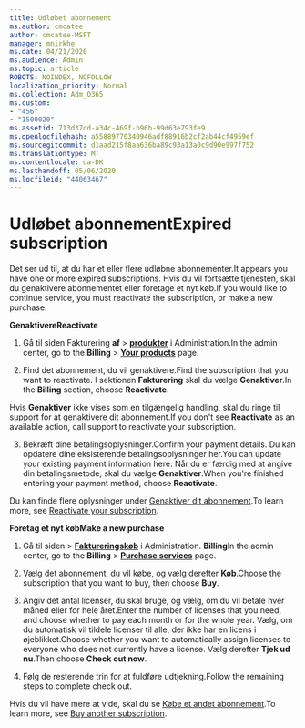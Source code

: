 ```yaml
---
title: Udløbet abonnement
ms.author: cmcatee
author: cmcatee-MSFT
manager: mnirkhe
ms.date: 04/21/2020
ms.audience: Admin
ms.topic: article
ROBOTS: NOINDEX, NOFOLLOW
localization_priority: Normal
ms.collection: Adm_O365
ms.custom:
- "456"
- "1500020"
ms.assetid: 713d37dd-a34c-469f-b96b-99d63e793fe9
ms.openlocfilehash: a55889770340946adf88916b2cf2ab44cf4959ef
ms.sourcegitcommit: d1aad215f8aa636ba89c93a13a0c9d90e997f752
ms.translationtype: MT
ms.contentlocale: da-DK
ms.lasthandoff: 05/06/2020
ms.locfileid: "44063467"
---
```

# <a name="expired-subscription"></a><span data-ttu-id="638b6-102">Udløbet abonnement</span><span class="sxs-lookup"><span data-stu-id="638b6-102">Expired subscription</span></span>

<span data-ttu-id="638b6-103">Det ser ud til, at du har et eller flere udløbne abonnementer.</span><span class="sxs-lookup"><span data-stu-id="638b6-103">It appears you have one or more expired subscriptions.</span></span> <span data-ttu-id="638b6-104">Hvis du vil fortsætte tjenesten, skal du genaktivere abonnementet eller foretage et nyt køb.</span><span class="sxs-lookup"><span data-stu-id="638b6-104">If you would like to continue service, you must reactivate the subscription, or make a new purchase.</span></span>
  
<span data-ttu-id="638b6-105">**Genaktivere**</span><span class="sxs-lookup"><span data-stu-id="638b6-105">**Reactivate**</span></span>
  
1. <span data-ttu-id="638b6-106">Gå til siden Fakturering **af** \> **[produkter](https://go.microsoft.com/fwlink/p/?linkid=842054)** i Administration.</span><span class="sxs-lookup"><span data-stu-id="638b6-106">In the admin center, go to the **Billing** \> **[Your products](https://go.microsoft.com/fwlink/p/?linkid=842054)** page.</span></span>

2. <span data-ttu-id="638b6-107">Find det abonnement, du vil genaktivere.</span><span class="sxs-lookup"><span data-stu-id="638b6-107">Find the subscription that you want to reactivate.</span></span> <span data-ttu-id="638b6-108">I sektionen **Fakturering** skal du vælge **Genaktiver**.</span><span class="sxs-lookup"><span data-stu-id="638b6-108">In the **Billing** section, choose **Reactivate**.</span></span>

<span data-ttu-id="638b6-109">Hvis **Genaktiver** ikke vises som en tilgængelig handling, skal du ringe til support for at genaktivere dit abonnement.</span><span class="sxs-lookup"><span data-stu-id="638b6-109">If you don't see **Reactivate** as an available action, call support to reactivate your subscription.</span></span>

3. <span data-ttu-id="638b6-110">Bekræft dine betalingsoplysninger.</span><span class="sxs-lookup"><span data-stu-id="638b6-110">Confirm your payment details.</span></span> <span data-ttu-id="638b6-111">Du kan opdatere dine eksisterende betalingsoplysninger her.</span><span class="sxs-lookup"><span data-stu-id="638b6-111">You can update your existing payment information here.</span></span> <span data-ttu-id="638b6-112">Når du er færdig med at angive din betalingsmetode, skal du vælge **Genaktiver**.</span><span class="sxs-lookup"><span data-stu-id="638b6-112">When you're finished entering your payment method, choose **Reactivate**.</span></span>

<span data-ttu-id="638b6-113">Du kan finde flere oplysninger under [Genaktiver dit abonnement](https://docs.microsoft.com/office365/admin/subscriptions-and-billing/reactivate-your-subscription).</span><span class="sxs-lookup"><span data-stu-id="638b6-113">To learn more, see [Reactivate your subscription](https://docs.microsoft.com/office365/admin/subscriptions-and-billing/reactivate-your-subscription).</span></span>

<span data-ttu-id="638b6-114">**Foretag et nyt køb**</span><span class="sxs-lookup"><span data-stu-id="638b6-114">**Make a new purchase**</span></span>
  
1. <span data-ttu-id="638b6-115">Gå til siden \> **[Faktureringskøb](https://go.microsoft.com/fwlink/p/?linkid=868433)** i Administration. **Billing**</span><span class="sxs-lookup"><span data-stu-id="638b6-115">In the admin center, go to the **Billing** \> **[Purchase services](https://go.microsoft.com/fwlink/p/?linkid=868433)** page.</span></span>

2. <span data-ttu-id="638b6-116">Vælg det abonnement, du vil købe, og vælg derefter **Køb**.</span><span class="sxs-lookup"><span data-stu-id="638b6-116">Choose the subscription that you want to buy, then choose **Buy**.</span></span>

3. <span data-ttu-id="638b6-117">Angiv det antal licenser, du skal bruge, og vælg, om du vil betale hver måned eller for hele året.</span><span class="sxs-lookup"><span data-stu-id="638b6-117">Enter the number of licenses that you need, and choose whether to pay each month or for the whole year.</span></span> <span data-ttu-id="638b6-118">Vælg, om du automatisk vil tildele licenser til alle, der ikke har en licens i øjeblikket.</span><span class="sxs-lookup"><span data-stu-id="638b6-118">Choose whether you want to automatically assign licenses to everyone who does not currently have a license.</span></span> <span data-ttu-id="638b6-119">Vælg derefter **Tjek ud nu**.</span><span class="sxs-lookup"><span data-stu-id="638b6-119">Then choose **Check out now**.</span></span>

4. <span data-ttu-id="638b6-120">Følg de resterende trin for at fuldføre udtjekning.</span><span class="sxs-lookup"><span data-stu-id="638b6-120">Follow the remaining steps to complete check out.</span></span>

<span data-ttu-id="638b6-121">Hvis du vil have mere at vide, skal du se [Købe et andet abonnement](https://docs.microsoft.com/office365/admin/subscriptions-and-billing/buy-another-subscription).</span><span class="sxs-lookup"><span data-stu-id="638b6-121">To learn more, see [Buy another subscription](https://docs.microsoft.com/office365/admin/subscriptions-and-billing/buy-another-subscription).</span></span>